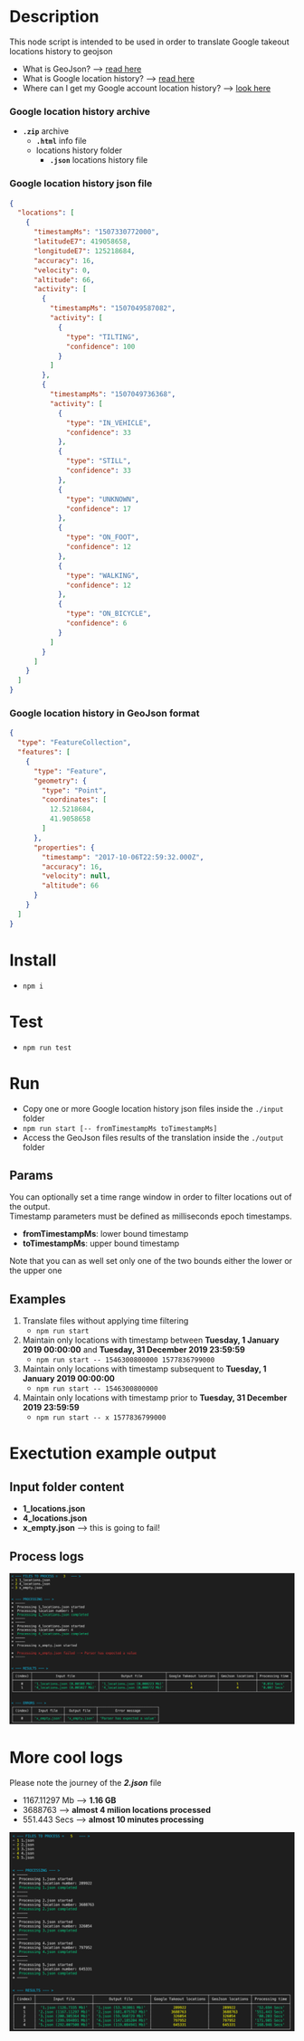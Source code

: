 # Description

This node script is intended to be used in order to translate Google takeout locations history to geojson

- What is GeoJson? --> [read here](https://geojson.org/)
- What is Google location history? --> [read here](https://support.google.com/accounts/answer/3118687?hl=en)
- Where can I get my Google account location history? --> [look here](https://takeout.google.com/settings/takeout/custom/location_history?pli=1)


### Google location history archive
- __`.zip`__ archive
    - __`.html`__ info file
    - locations history folder
        - __`.json`__ locations history file


### Google location history json file

```json
{
  "locations": [
    {
      "timestampMs": "1507330772000",
      "latitudeE7": 419058658,
      "longitudeE7": 125218684,
      "accuracy": 16,
      "velocity": 0,
      "altitude": 66,
      "activity": [
        {
          "timestampMs": "1507049587082",
          "activity": [
            {
              "type": "TILTING",
              "confidence": 100
            }
          ]
        },
        {
          "timestampMs": "1507049736368",
          "activity": [
            {
              "type": "IN_VEHICLE",
              "confidence": 33
            },
            {
              "type": "STILL",
              "confidence": 33
            },
            {
              "type": "UNKNOWN",
              "confidence": 17
            },
            {
              "type": "ON_FOOT",
              "confidence": 12
            },
            {
              "type": "WALKING",
              "confidence": 12
            },
            {
              "type": "ON_BICYCLE",
              "confidence": 6
            }
          ]
        }
      ]
    }
  ]
}
```


### Google location history in GeoJson format

```json
{
  "type": "FeatureCollection",
  "features": [
    {
      "type": "Feature",
      "geometry": {
        "type": "Point",
        "coordinates": [
          12.5218684,
          41.9058658
        ]
      },
      "properties": {
        "timestamp": "2017-10-06T22:59:32.000Z",
        "accuracy": 16,
        "velocity": null,
        "altitude": 66
      }
    }
  ]
}
```


# Install

- `npm i`


# Test

- `npm run test`


# Run

- Copy one or more Google location history json files inside the `./input` folder
- `npm run start [-- fromTimestampMs toTimestampMs]`
- Access the GeoJson files results of the translation inside the `./output` folder


## Params

You can optionally set a time range window in order to filter locations out of the output.<br>
Timestamp parameters must be defined as milliseconds epoch timestamps.
- __fromTimestampMs__: lower bound timestamp 
- __toTimestampMs__: upper bound timestamp 

Note that you can as well set only one of the two bounds either the lower or the upper one


## Examples
1. Translate files without applying time filtering
    - `npm run start`
2. Maintain only locations with timestamp between __Tuesday, 1 January 2019 00:00:00__ and __Tuesday, 31 December 2019 23:59:59__
    - `npm run start -- 1546300800000 1577836799000`
3. Maintain only locations with timestamp subsequent to __Tuesday, 1 January 2019 00:00:00__ 
    - `npm run start -- 1546300800000`
4. Maintain only locations with timestamp prior to __Tuesday, 31 December 2019 23:59:59__ 
    - `npm run start -- x 1577836799000`


# Exectution example output


## Input folder content
- __1_locations.json__
- __4_locations.json__
- __x_empty.json__ --> this is going to fail!


## Process logs

![alt text](https://github.com/MatteoDiPaolo/GoogleTakeoutLocations_to_GeoJson/raw/master/README.png)


# More cool logs

Please note the journey of the **_2.json_** file
- 1167.11297 Mb --> __1.16 GB__
- 3688763 --> __almost 4 milion locations processed__
- 551.443 Secs --> __almost 10 minutes processing__

![alt text](https://github.com/MatteoDiPaolo/GoogleTakeoutLocations_to_GeoJson/raw/master/README_2.png)
